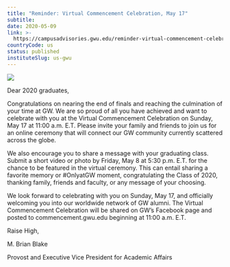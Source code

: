 ```yaml
---
title: "Reminder: Virtual Commencement Celebration, May 17"
subtitle: 
date: 2020-05-09
link: >-
  https://campusadvisories.gwu.edu/reminder-virtual-commencement-celebration-may-17
countryCode: us
status: published
instituteSlug: us-gwu
---
```

![](https://www.gwu.edu/sites/www.gwu.edu/files/image/gw-primary_90x90.jpg)

Dear 2020 graduates,

Congratulations on nearing the end of finals and reaching the culmination of your time at GW. We are so proud of all you have achieved and want to celebrate with you at the Virtual Commencement Celebration on Sunday, May 17 at 11:00 a.m. E.T. Please invite your family and friends to join us for an online ceremony that will connect our GW community currently scattered across the globe.

We also encourage you to share a message with your graduating class. Submit a short video or photo by Friday, May 8 at 5:30 p.m. E.T. for the chance to be featured in the virtual ceremony. This can entail sharing a favorite memory or #OnlyatGW moment, congratulating the Class of 2020, thanking family, friends and faculty, or any message of your choosing.

We look forward to celebrating with you on Sunday, May 17, and officially welcoming you into our worldwide network of GW alumni. The Virtual Commencement Celebration will be shared on GW’s Facebook page and posted to commencement.gwu.edu beginning at 11:00 a.m. E.T.

Raise High,

M. Brian Blake

Provost and Executive Vice President for Academic Affairs